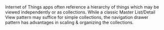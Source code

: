 Internet of Things apps often reference a hierarchy of things which may be viewed independently or as collections.
While a classic Master List/Detail View pattern may suffice for simple collections, the navigation drawer pattern has advantages in scaling & organizing the collections.
